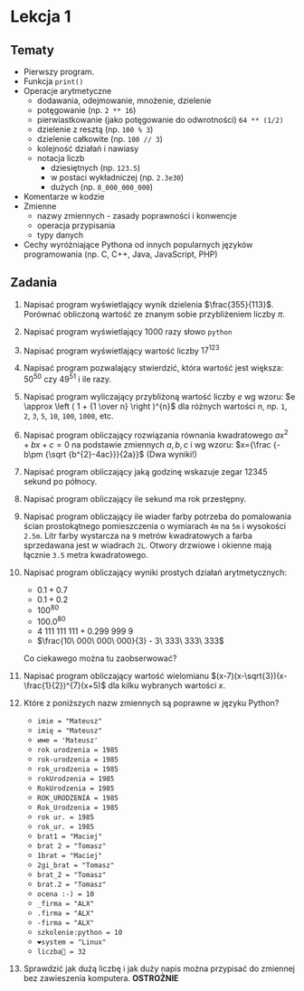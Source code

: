 # Lekcja 1

## Tematy

- Pierwszy program.
- Funkcja `print()`
- Operacje arytmetyczne
  - dodawania, odejmowanie, mnożenie, dzielenie
  - potęgowanie (np. `2 ** 16`)
  - pierwiastkowanie (jako potęgowanie do odwrotności) `64 ** (1/2)`
  - dzielenie z resztą (np. `100 % 3`)
  - dzielenie całkowite (np. `100 // 3`)
  - kolejność działań i nawiasy
  - notacja liczb
    - dziesiętnych (np. `123.5`)
    - w postaci wykładniczej (np. `2.3e30`)
    - dużych (np. `8_000_000_000`)
- Komentarze w kodzie
- Zmienne
  - nazwy zmiennych - zasady poprawności i konwencje
  - operacja przypisania
  - typy danych
- Cechy wyróżniające Pythona od innych popularnych języków programowania (np. C, C++, Java, JavaScript, PHP)

## Zadania

1. Napisać program wyświetlający wynik dzielenia $\frac{355}{113}$. Porównać obliczoną wartość ze znanym sobie przybliżeniem liczby $\pi$.
2. Napisać program wyświetlający 1000 razy słowo `python`
3. Napisać program wyświetlający wartość liczby ${17}^{123}$
4. Napisać program pozwalający stwierdzić, która wartość jest większa: ${50}^{50}$ czy ${49}^{51}$ i ile razy.
5. Napisać program wyliczający przybliżoną wartość liczby $e$ wg wzoru: $e \approx \left ( 1 + {1 \over n} \right )^{n}$ dla różnych wartości $n$, np. `1`, `2`, `3`, `5`, `10`, `100`, `1000`, etc.
6. Napisać program obliczający rozwiązania równania kwadratowego $ax^2 + bx + c = 0$ na podstawie zmiennych $a, b, c$ i wg wzoru: $x={\frac {-b\pm {\sqrt {b^{2}-4ac}}}{2a}}$ (Dwa wyniki!)
7. Napisać program obliczający jaką godzinę wskazuje zegar 12345 sekund po północy.
8. Napisać program obliczający ile sekund ma rok przestępny.
9. Napisać program obliczający ile wiader farby potrzeba do pomalowania ścian prostokątnego pomieszczenia o wymiarach `4m` na `5m` i wysokości `2.5m`. Litr farby wystarcza na `9` metrów kwadratowych a farba sprzedawana jest w wiadrach `2L`. Otwory drzwiowe i okienne mają łącznie `3.5` metra kwadratowego.
10. Napisać program obliczający wyniki prostych działań arytmetycznych:
    - $0.1 + 0.7$
    - $0.1 + 0.2$
    - ${100}^{80}$
    - ${100.0}^{80}$
    - $4\ 111\ 111\ 111 + 0.299\ 999\ 9$
    - $\frac{10\ 000\ 000\ 000}{3} - 3\ 333\ 333\ 333$

    Co ciekawego można tu zaobserwować?
11. Napisać program obliczający wartość wielomianu $(x-7)(x-\sqrt{3})(x-\frac{1}{2})^{7}(x+5)$ dla kilku wybranych wartości $x$.
12. Które z poniższych nazw zmiennych są poprawne w języku Python?
    - `imie = "Mateusz"`
    - `imię = "Mateusz"`
    - `име = 'Mateusz'`
    - `rok urodzenia = 1985`
    - `rok-urodzenia = 1985`
    - `rok_urodzenia = 1985`
    - `rokUrodzenia = 1985`
    - `RokUrodzenia = 1985`
    - `ROK_URODZENIA = 1985`
    - `Rok_Urodzenia = 1985`
    - `rok ur. = 1985`
    - `rok_ur. = 1985`
    - `brat1 = "Maciej"`
    - `brat 2 = "Tomasz"`
    - `1brat = "Maciej"`
    - `2gi_brat = "Tomasz"`
    - `brat_2 = "Tomasz"`
    - `brat.2 = "Tomasz"`
    - `ocena :-) = 10`
    - `_firma = "ALX"`
    - `.firma = "ALX"`
    - `-firma = "ALX"`
    - `szkolenie:python = 10`
    - `❤system = "Linux"`
    - `liczba🦷 = 32`
13. Sprawdzić jak dużą liczbę i jak duży napis można przypisać do zmiennej bez zawieszenia komputera. **OSTROŻNIE**
